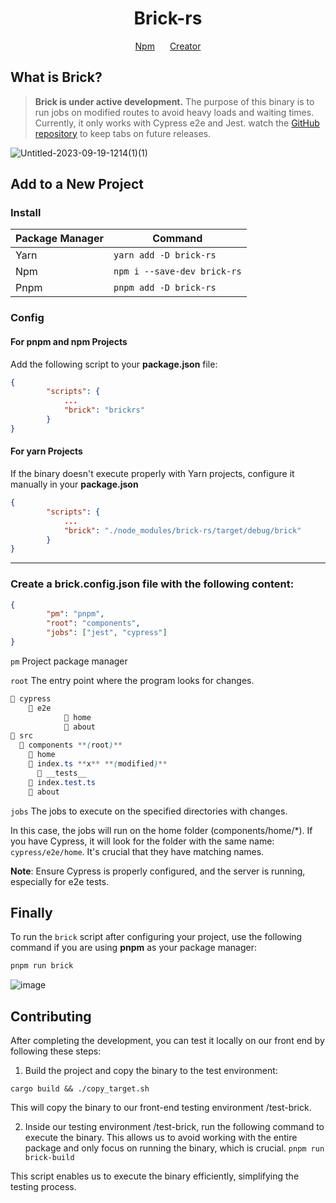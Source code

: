 <h1 align="center">Brick-rs</h1>

<p align="center">
  <a aria-label="NPM version" href="https://www.npmjs.com/package/brick-rs" style="margin-right: 20px;">Npm</a>
  <a aria-label="Creator" href="https://twitter.com/fveiras_">Creator</a>
</p>

## What is Brick?

> **​Brick is under active development.** The purpose of this binary is to run jobs on modified routes to avoid heavy loads and waiting times. Currently, it only works with Cypress e2e and Jest. watch the [GitHub repository](https://github.com/fran-veiras/brick-rs) to keep tabs on future releases.

![Untitled-2023-09-19-1214(1)(1)](https://github.com/fran-veiras/brick-rs/assets/74626997/3718278f-c240-4848-9f7b-119b865e553a)

## Add to a New Project

### Install

| Package Manager | Command                      |
|------------------|------------------------------|
| Yarn             | `yarn add -D brick-rs`      |
| Npm              | `npm i --save-dev brick-rs`  |
| Pnpm             | `pnpm add -D brick-rs`      |


### Config
#### For pnpm and npm Projects
Add the following script to your **package.json** file:
```json
{
		"scripts": {
			...
			"brick": "brickrs"
		}
}
```

#### For yarn Projects
If the binary doesn't execute properly with Yarn projects, configure it manually in your **package.json**

```json
{
		"scripts": {
			...
			"brick": "./node_modules/brick-rs/target/debug/brick"
		}
}
```

---

### Create a brick.config.json file with the following content:
```json
{
		"pm": "pnpm",
		"root": "components",
		"jobs": ["jest", "cypress"]
}
```

`pm` Project package manager

`root` The entry point where the program looks for changes.

```css
📁 cypress
	📁 e2e
            📁 home
            📁 about
📁 src
  📁 components **(root)**
    📁 home
	📄 index.ts **x** **(modified)**
      📁 __tests__
	📄 index.test.ts
	📁 about
```

`jobs` The jobs to execute on the specified directories with changes.

In this case, the jobs will run on the home folder (components/home/*). If you have Cypress, it will look for the folder with the same name: `cypress/e2e/home`. It's crucial that they have matching names.

**Note**: Ensure Cypress is properly configured, and the server is running, especially for e2e tests.

## Finally

To run the `brick` script after configuring your project, use the following command if you are using **pnpm** as your package manager:

```bash
pnpm run brick
```

![image](https://github.com/fran-veiras/brick-rs/assets/74626997/51f35e9b-e6ff-4dc5-b098-997f1a5e3c18)


## Contributing

After completing the development, you can test it locally on our front end by following these steps:

1. Build the project and copy the binary to the test environment:

`cargo build && ./copy_target.sh`

This will copy the binary to our front-end testing environment /test-brick.

2. Inside our testing environment /test-brick, run the following command to execute the binary. This allows us to avoid working with the entire package and only focus on running the binary, which is crucial.
`pnpm run brick-build`

This script enables us to execute the binary efficiently, simplifying the testing process.


